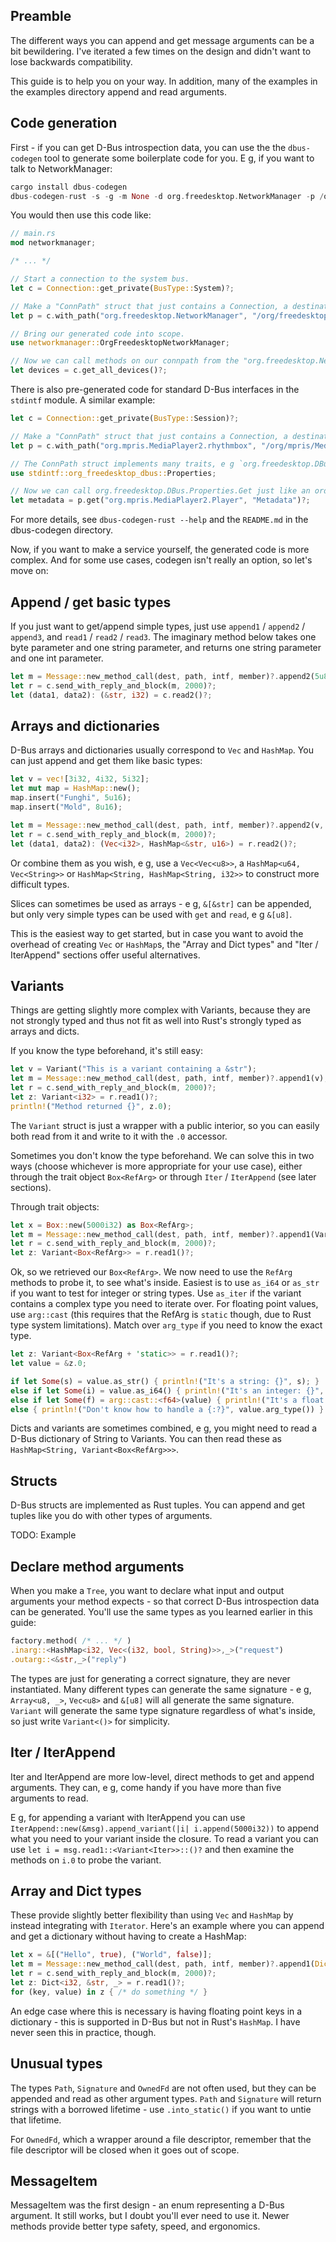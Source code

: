 Preamble
--------

The different ways you can append and get message arguments can be a bit bewildering. I've iterated a few times on the design and didn't want to lose backwards compatibility.

This guide is to help you on your way. In addition, many of the examples in the examples directory append and read arguments.

Code generation
---------------

First - if you can get D-Bus introspection data, you can use the the `dbus-codegen` tool to generate some boilerplate code for you. E g, if you want to talk to NetworkManager:

```rust
cargo install dbus-codegen
dbus-codegen-rust -s -g -m None -d org.freedesktop.NetworkManager -p /org/freedesktop/NetworkManager > networkmanager.rs
```

You would then use this code like:

```rust
// main.rs
mod networkmanager;

/* ... */

// Start a connection to the system bus.
let c = Connection::get_private(BusType::System)?;

// Make a "ConnPath" struct that just contains a Connection, a destination and a path.
let p = c.with_path("org.freedesktop.NetworkManager", "/org/freedesktop/NetworkManager", 5000);

// Bring our generated code into scope.
use networkmanager::OrgFreedesktopNetworkManager;

// Now we can call methods on our connpath from the "org.freedesktop.NetworkManager" interface.
let devices = c.get_all_devices()?;
```

There is also pre-generated code for standard D-Bus interfaces in the `stdintf` module. A similar example:

```rust
let c = Connection::get_private(BusType::Session)?;

// Make a "ConnPath" struct that just contains a Connection, a destination and a path.
let p = c.with_path("org.mpris.MediaPlayer2.rhythmbox", "/org/mpris/MediaPlayer2", 5000);

// The ConnPath struct implements many traits, e g `org.freedesktop.DBus.Properties`. Bring the trait into scope.
use stdintf::org_freedesktop_dbus::Properties;

// Now we can call org.freedesktop.DBus.Properties.Get just like an ordinary method and get the result back.
let metadata = p.get("org.mpris.MediaPlayer2.Player", "Metadata")?;
```

For more details, see `dbus-codegen-rust --help` and the `README.md` in the dbus-codegen directory.

Now, if you want to make a service yourself, the generated code is more complex. And for some use cases, codegen isn't really an option, so let's move on:

Append / get basic types
------------------------

If you just want to get/append simple types, just use `append1` / `append2` / `append3`, and 
`read1` / `read2` / `read3`. The imaginary method below takes one byte parameter and one string parameter, and returns one string parameter and one int parameter.

```rust
let m = Message::new_method_call(dest, path, intf, member)?.append2(5u8, "Foo");
let r = c.send_with_reply_and_block(m, 2000)?;
let (data1, data2): (&str, i32) = c.read2()?;
```

Arrays and dictionaries
-----------------------

D-Bus arrays and dictionaries usually correspond to `Vec` and `HashMap`. You can just append and get them like basic types:

```rust
let v = vec![3i32, 4i32, 5i32];
let mut map = HashMap::new();
map.insert("Funghi", 5u16);
map.insert("Mold", 8u16);

let m = Message::new_method_call(dest, path, intf, member)?.append2(v, map);
let r = c.send_with_reply_and_block(m, 2000)?;
let (data1, data2): (Vec<i32>, HashMap<&str, u16>) = r.read2()?;
```

Or combine them as you wish, e g, use a `Vec<Vec<u8>>`, a `HashMap<u64, Vec<String>>` or `HashMap<String, HashMap<String, i32>>` to construct more difficult types.

Slices can sometimes be used as arrays - e g, `&[&str]` can be appended, but only very simple types can be used with `get` and `read`, e g `&[u8]`.

This is the easiest way to get started, but in case you want to avoid the overhead of creating `Vec` or `HashMap`s, the "Array and Dict types" and "Iter / IterAppend" sections offer useful alternatives.

Variants
--------

Things are getting slightly more complex with Variants, because they are not strongly typed and thus not fit as well into Rust's strongly typed as arrays and dicts.

If you know the type beforehand, it's still easy:

```rust
let v = Variant("This is a variant containing a &str");
let m = Message::new_method_call(dest, path, intf, member)?.append1(v);
let r = c.send_with_reply_and_block(m, 2000)?;
let z: Variant<i32> = r.read1()?;
println!("Method returned {}", z.0);
```

The `Variant` struct is just a wrapper with a public interior, so you can easily both read from it and write to it with the `.0` accessor.

Sometimes you don't know the type beforehand. We can solve this in two ways (choose whichever is more appropriate for your use case), either through the trait object `Box<RefArg>` or through `Iter` / `IterAppend` (see later sections).

Through trait objects:

```rust
let x = Box::new(5000i32) as Box<RefArg>;
let m = Message::new_method_call(dest, path, intf, member)?.append1(Variant(x));
let r = c.send_with_reply_and_block(m, 2000)?;
let z: Variant<Box<RefArg>> = r.read1()?;
```

Ok, so we retrieved our `Box<RefArg>`. We now need to use the `RefArg` methods to probe it, to see what's inside. Easiest is to use `as_i64` or `as_str` if you want to test for integer or string types. Use `as_iter` if the variant contains a complex type you need to iterate over.
For floating point values, use `arg::cast` (this requires that the RefArg is `static` though, due to Rust type system limitations).
Match over `arg_type` if you need to know the exact type. 


```rust
let z: Variant<Box<RefArg + 'static>> = r.read1()?;
let value = &z.0;

if let Some(s) = value.as_str() { println!("It's a string: {}", s); }
else if let Some(i) = value.as_i64() { println!("It's an integer: {}", i); }
else if let Some(f) = arg::cast::<f64>(value) { println!("It's a float: {}", f); }
else { println!("Don't know how to handle a {:?}", value.arg_type()) }
```

Dicts and variants are sometimes combined, e g, you might need to read a D-Bus dictionary of String to Variants. You can then read these as `HashMap<String, Variant<Box<RefArg>>>`.

Structs
-------

D-Bus structs are implemented as Rust tuples. You can append and get tuples like you do with other types of arguments.

TODO: Example

Declare method arguments
------------------------

When you make a `Tree`, you want to declare what input and output arguments your method expects - so that correct D-Bus introspection data can be generated. You'll use the same types as you learned earlier in this guide:

```rust
factory.method( /* ... */ )
.inarg::<HashMap<i32, Vec<(i32, bool, String)>>,_>("request")
.outarg::<&str,_>("reply")
```

The types are just for generating a correct signature, they are never instantiated. Many different types can generate the same signature - e g, `Array<u8, _>`, `Vec<u8>` and `&[u8]` will all generate the same signature. `Variant` will generate the same type signature regardless of what's inside, so just write `Variant<()>` for simplicity.


Iter / IterAppend
-----------------

Iter and IterAppend are more low-level, direct methods to get and append arguments. They can, e g, come handy if you have more than five arguments to read.

E g, for appending a variant with IterAppend you can use `IterAppend::new(&msg).append_variant(|i| i.append(5000i32))` to append what you need to your variant inside the closure.
To read a variant you can use `let i = msg.read1::<Variant<Iter>>::()?` and then examine the methods on `i.0` to probe the variant.

Array and Dict types
--------------------

These provide slightly better flexibility than using `Vec` and `HashMap` by instead integrating with `Iterator`. Here's an example where you can append and get a dictionary without having to create a HashMap:

```rust
let x = &[("Hello", true), ("World", false)];
let m = Message::new_method_call(dest, path, intf, member)?.append1(Dict::new(x));
let r = c.send_with_reply_and_block(m, 2000)?;
let z: Dict<i32, &str, _> = r.read1()?;
for (key, value) in z { /* do something */ }
```

An edge case where this is necessary is having floating point keys in a dictionary - this is supported in D-Bus but not in Rust's `HashMap`. I have never seen this in practice, though.

Unusual types
-------------

The types `Path`, `Signature` and `OwnedFd` are not often used, but they can be appended and read as other argument types. `Path` and `Signature` will return strings with a borrowed lifetime - use `.into_static()` if you want to untie that lifetime.

For `OwnedFd`, which a wrapper around a file descriptor, remember that the file descriptor will be closed when it goes out of scope.

MessageItem
-----------

MessageItem was the first design - an enum representing a D-Bus argument. It still works, but I doubt you'll ever need to use it. Newer methods provide better type safety, speed, and ergonomics.


